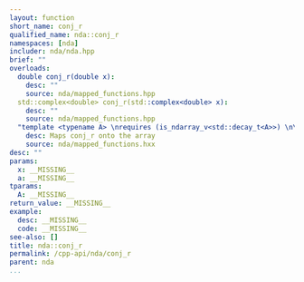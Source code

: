 ```yaml
---
layout: function
short_name: conj_r
qualified_name: nda::conj_r
namespaces: [nda]
includer: nda/nda.hpp
brief: ""
overloads:
  double conj_r(double x):
    desc: ""
    source: nda/mapped_functions.hpp
  std::complex<double> conj_r(std::complex<double> x):
    desc: ""
    source: nda/mapped_functions.hpp
  "template <typename A> \nrequires (is_ndarray_v<std::decay_t<A>>) \n\nauto conj_r(A && a)":
    desc: Maps conj_r onto the array
    source: nda/mapped_functions.hxx
desc: ""
params:
  x: __MISSING__
  a: __MISSING__
tparams:
  A: __MISSING__
return_value: __MISSING__
example:
  desc: __MISSING__
  code: __MISSING__
see-also: []
title: nda::conj_r
permalink: /cpp-api/nda/conj_r
parent: nda
...
```


